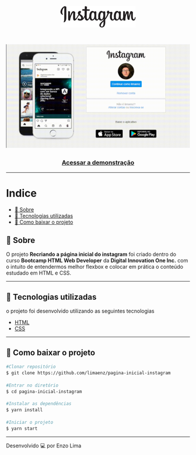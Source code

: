 <h1 align="center">
  <img src="./img/instagram-logo.png">
</h1>

<h1>
    <img src="./img/demonstração-gif.gif">
</h1>

<h3 align="center">
    <a href="https://limaenz.github.io/pagina-inicial-instagram/#">Acessar a demonstração</a>
</h3 >

---
# Indice 
  - [🔖 Sobre](#-sobre)
  - [🚀 Tecnologias utilizadas](#-tecnologias-utilizadas)
  - [📁 Como baixar o projeto](#-como-baixar-o-projeto)

## 🔖 Sobre

O projeto **Recriando a página inicial do instagram** foi criado dentro do curso **Bootcamp HTML Web Developer** da **Digital Innovation One Inc.** com o intuito de entendermos melhor flexbox e colocar em prática o conteúdo estudado em HTML e CSS. 

---

## 🚀 Tecnologias utilizadas

o projeto foi desenvolvido utilizando as seguintes tecnologias

- [HTML](https://developer.mozilla.org/pt-BR/docs/Web/CSS)
- [CSS](https://www.w3schools.com/html/)
  
---

## 📁 Como baixar o projeto

```bash
#Clonar repositório
$ git clone https://github.com/limaenz/pagina-inicial-instagram

#Entrar no diretório
$ cd pagina-inicial-instagram

#Instalar as dependências 
$ yarn install

#Iniciar o projeto
$ yarn start
```


---

Desenvolvido 💻 por Enzo Lima
